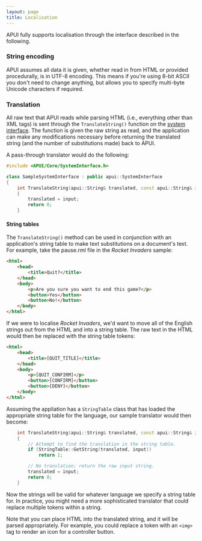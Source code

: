 ```yaml
---
layout: page
title: Localisation
---
```


APUI fully supports localisation through the interface described in the following.

### String encoding

APUI assumes all data it is given, whether read in from HTML or provided procedurally, is in UTF-8 encoding. This means if you're using 8-bit ASCII you don't need to change anything, but allows you to specify multi-byte Unicode characters if required.

### Translation

All raw text that APUI reads while parsing HTML (i.e., everything other than XML tags) is sent through the `TranslateString()` function on the [system interface](C++/interfaces/system.html). The function is given the raw string as read, and the application can make any modifications necessary before returning the translated string (and the number of substitutions made) back to APUI.

A pass-through translator would do the following:

```cpp
#include <APUI/Core/SystemInterface.h>

class SampleSystemInterface : public apui::SystemInterface
{
	int TranslateString(apui::String& translated, const apui::String& input) override
	{
		translated = input;
		return 0;
	}
```

#### String tables

The `TranslateString()` method can be used in conjunction with an application's string table to make text substitutions on a document's text. For example, take the pause.rml file in the _Rocket Invaders_ sample:

```html
<html>
	<head>
		<title>Quit?</title>
	</head>
	<body>
		<p>Are you sure you want to end this game?</p>
		<button>Yes</button>
		<button>No!</button>
	</body>
</html>
```

If we were to localise _Rocket Invaders_, we'd want to move all of the English strings out from the HTML and into a string table. The raw text in the HTML would then be replaced with the string table tokens:

```html
<html>
	<head>
		<title>[QUIT_TITLE]</title>
	</head>
	<body>
		<p>[QUIT_CONFIRM]</p>
		<button>[CONFIRM]</button>
		<button>[DENY]</button>
	</body>
</html>
```

Assuming the appliation has a `StringTable` class that has loaded the appropriate string table for the language, our sample translator would then become:

```cpp
	int TranslateString(apui::String& translated, const apui::String& input) override
	{
		// Attempt to find the translation in the string table.
		if (StringTable::GetString(translated, input))
			return 1;

		// No translation; return the raw input string.
		translated = input;
		return 0;
	}
```

Now the strings will be valid for whatever language we specify a string table for. In practice, you might need a more sophisticated translator that could replace multiple tokens within a string.

Note that you can place HTML into the translated string, and it will be parsed appropriately. For example, you could replace a token with an `<img>` tag to render an icon for a controller button.
